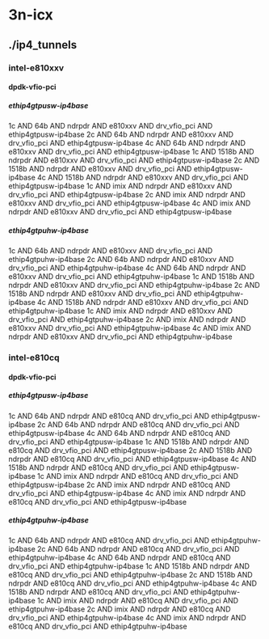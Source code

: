 # 3n-icx
## ./ip4_tunnels
### intel-e810xxv
#### dpdk-vfio-pci
##### ethip4gtpusw-ip4base
1c AND 64b AND ndrpdr AND e810xxv AND drv_vfio_pci AND ethip4gtpusw-ip4base
2c AND 64b AND ndrpdr AND e810xxv AND drv_vfio_pci AND ethip4gtpusw-ip4base
4c AND 64b AND ndrpdr AND e810xxv AND drv_vfio_pci AND ethip4gtpusw-ip4base
1c AND 1518b AND ndrpdr AND e810xxv AND drv_vfio_pci AND ethip4gtpusw-ip4base
2c AND 1518b AND ndrpdr AND e810xxv AND drv_vfio_pci AND ethip4gtpusw-ip4base
4c AND 1518b AND ndrpdr AND e810xxv AND drv_vfio_pci AND ethip4gtpusw-ip4base
1c AND imix AND ndrpdr AND e810xxv AND drv_vfio_pci AND ethip4gtpusw-ip4base
2c AND imix AND ndrpdr AND e810xxv AND drv_vfio_pci AND ethip4gtpusw-ip4base
4c AND imix AND ndrpdr AND e810xxv AND drv_vfio_pci AND ethip4gtpusw-ip4base
##### ethip4gtpuhw-ip4base
1c AND 64b AND ndrpdr AND e810xxv AND drv_vfio_pci AND ethip4gtpuhw-ip4base
2c AND 64b AND ndrpdr AND e810xxv AND drv_vfio_pci AND ethip4gtpuhw-ip4base
4c AND 64b AND ndrpdr AND e810xxv AND drv_vfio_pci AND ethip4gtpuhw-ip4base
1c AND 1518b AND ndrpdr AND e810xxv AND drv_vfio_pci AND ethip4gtpuhw-ip4base
2c AND 1518b AND ndrpdr AND e810xxv AND drv_vfio_pci AND ethip4gtpuhw-ip4base
4c AND 1518b AND ndrpdr AND e810xxv AND drv_vfio_pci AND ethip4gtpuhw-ip4base
1c AND imix AND ndrpdr AND e810xxv AND drv_vfio_pci AND ethip4gtpuhw-ip4base
2c AND imix AND ndrpdr AND e810xxv AND drv_vfio_pci AND ethip4gtpuhw-ip4base
4c AND imix AND ndrpdr AND e810xxv AND drv_vfio_pci AND ethip4gtpuhw-ip4base
### intel-e810cq
#### dpdk-vfio-pci
##### ethip4gtpusw-ip4base
1c AND 64b AND ndrpdr AND e810cq AND drv_vfio_pci AND ethip4gtpusw-ip4base
2c AND 64b AND ndrpdr AND e810cq AND drv_vfio_pci AND ethip4gtpusw-ip4base
4c AND 64b AND ndrpdr AND e810cq AND drv_vfio_pci AND ethip4gtpusw-ip4base
1c AND 1518b AND ndrpdr AND e810cq AND drv_vfio_pci AND ethip4gtpusw-ip4base
2c AND 1518b AND ndrpdr AND e810cq AND drv_vfio_pci AND ethip4gtpusw-ip4base
4c AND 1518b AND ndrpdr AND e810cq AND drv_vfio_pci AND ethip4gtpusw-ip4base
1c AND imix AND ndrpdr AND e810cq AND drv_vfio_pci AND ethip4gtpusw-ip4base
2c AND imix AND ndrpdr AND e810cq AND drv_vfio_pci AND ethip4gtpusw-ip4base
4c AND imix AND ndrpdr AND e810cq AND drv_vfio_pci AND ethip4gtpusw-ip4base
##### ethip4gtpuhw-ip4base
1c AND 64b AND ndrpdr AND e810cq AND drv_vfio_pci AND ethip4gtpuhw-ip4base
2c AND 64b AND ndrpdr AND e810cq AND drv_vfio_pci AND ethip4gtpuhw-ip4base
4c AND 64b AND ndrpdr AND e810cq AND drv_vfio_pci AND ethip4gtpuhw-ip4base
1c AND 1518b AND ndrpdr AND e810cq AND drv_vfio_pci AND ethip4gtpuhw-ip4base
2c AND 1518b AND ndrpdr AND e810cq AND drv_vfio_pci AND ethip4gtpuhw-ip4base
4c AND 1518b AND ndrpdr AND e810cq AND drv_vfio_pci AND ethip4gtpuhw-ip4base
1c AND imix AND ndrpdr AND e810cq AND drv_vfio_pci AND ethip4gtpuhw-ip4base
2c AND imix AND ndrpdr AND e810cq AND drv_vfio_pci AND ethip4gtpuhw-ip4base
4c AND imix AND ndrpdr AND e810cq AND drv_vfio_pci AND ethip4gtpuhw-ip4base
